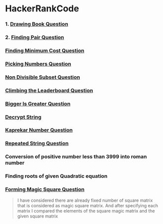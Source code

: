 # HackerRankCode
### 1. [Drawing Book Question](https://www.hackerrank.com/challenges/drawing-book/problem)
### 2. [Finding Pair Question](https://www.hackerrank.com/challenges/sock-merchant)
### [Finding Minimum Cost Question](https://practice.geeksforgeeks.org/problems/minimum-cost-of-ropes-1587115620/0)
### [Picking Numbers Question](https://www.hackerrank.com/challenges/picking-numbers/problem)
### [Non Divisible Subset Question](https://www.hackerrank.com/challenges/non-divisible-subset/problem)
### [Climbing the Leaderboard Question](https://www.hackerrank.com/challenges/climbing-the-leaderboard/problem)
### [Bigger Is Greater Question](https://www.hackerrank.com/challenges/bigger-is-greater/problem)
### [Decrypt String](https://www.hackerrank.com/contests/code-breaker-bethem-challenge/challenges/decryption)
### [Kaprekar Number Question](https://www.hackerrank.com/challenges/kaprekar-numbers/problem)
### [Repeated String Question](https://www.hackerrank.com/challenges/repeated-string/problem)
### Conversion of positive number less than 3999 into roman number
### Finding roots of given Quadratic equation
### [Forming Magic Square Question](https://www.hackerrank.com/challenges/magic-square-forming/problem)
> I have considered there are already fixed number of square matrix that is considered as magic square matrix. And after specifying each matrix I compared the elements of the square magic matrix and the given square matrix
